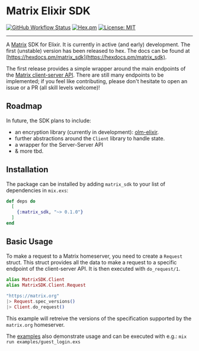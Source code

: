 # Matrix Elixir SDK

[![GitHub Workflow
Status](https://github.com/niklaslong/matrix-elixir-sdk/workflows/Elixir%20CI/badge.svg)](https://github.com/niklaslong/matrix-elixir-sdk/actions?query=workflow%3A%22Elixir+CI%22+branch%3Amaster)
[![Hex.pm](https://img.shields.io/hexpm/v/matrix_sdk)](https://hex.pm/packages/matrix_sdk)
[![License:
MIT](https://img.shields.io/badge/License-MIT-yellow.svg)](https://opensource.org/licenses/MIT)

---

A [Matrix](https://matrix.org/) SDK for Elixir. It is currently in active (and
early) development. The first (unstable) version has been released to hex. The
docs can be found at
[https://hexdocs.pm/matrix_sdk](https://hexdocs.pm/matrix_sdk). 

The first release provides a simple wrapper around the main endpoints of the
[Matrix client-server API](https://matrix.org/docs/spec/client_server/r0.6.1).
There are still many endpoints to be implemented; if you feel like
contributing, please don't hesitate to open an issue or a PR (all skill levels
welcome)!

## Roadmap

In future, the SDK plans to include:
- an encryption library (currently in development):
  [olm-elixir](https://github.com/niklaslong/olm-elixir).
- further abstractions around the `Client` library to handle state.
- a wrapper for the Server-Server API
- & more tbd. 

## Installation

The package can be installed by adding `matrix_sdk` to your list of
dependencies in `mix.exs`:

```elixir
def deps do
  [
    {:matrix_sdk, "~> 0.1.0"}
  ]
end
```

## Basic Usage

To make a request to a Matrix homeserver, you need to create a `Request`
struct. This struct provides all the data to make a request to a specific
endpoint of the client-server API. It is then executed with `do_request/1`. 


```elixir
alias MatrixSDK.Client
alias MatrixSDK.Client.Request
 
"https://matrix.org"
|> Request.spec_versions()
|> Client.do_request()
```

This example will retreive the versions of the specification supported by the `matrix.org` homeserver. 

The [examples](examples/) also demonstrate usage and can be executed with e.g.: `mix run examples/guest_login.exs`
